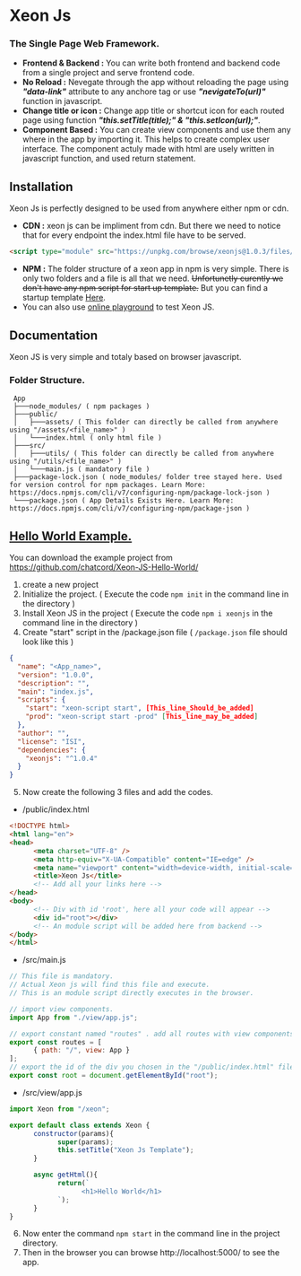 # Xeon Js
### The Single Page Web Framework.

* **Frontend & Backend :** You can write both frontend and backend code from a single project and serve frontend code.
* **No Reload :** Nevegate through the app without reloading the page using *__"data-link"__* attribute to any anchore tag or use *__"nevigateTo(url)"__* function in javascript.
* **Change title or icon :** Change app title or shortcut icon for each routed page using function *__"this.setTitle(title);" & "this.setIcon(url);"__*.
* **Component Based :** You can create view components and use them any where in the app by importing it. This helps to create complex user interface. The component actuly made with html are usely written in javascript function, and used return statement.

## Installation
Xeon Js is perfectly designed to be used from anywhere either npm or cdn.

* **CDN :** xeon js can be impliment from cdn. But there we need to notice that for every endpoint the index.html file have to be served.
```html
<script type="module" src="https://unpkg.com/browse/xeonjs@1.0.3/files/xeonjs-obfuscated.js" ></script>
```
* **NPM :** The folder structure of a xeon app in npm is very simple. There is only two folders and a file is all that we need. ~~Unfortunetly curently we don't have any npm script for start up template.~~ But you can find a startup template [Here](https://github.com/chatcord/XeonJS/template).
* You can also use [online playground](https://codepen.io/) to test Xeon JS.

## Documentation
Xeon JS is very simple and totaly based on browser javascript.

### Folder Structure.
```
 App
 ├───node_modules/ ( npm packages )
 ├───public/
 │   ├───assets/ ( This folder can directly be called from anywhere using "/assets/<file_name>" )
 │   └───index.html ( only html file )
 ├───src/
 │   ├───utils/ ( This folder can directly be called from anywhere using "/utils/<file_name>" )
 │   └───main.js ( mandatory file )
 ├───package-lock.json ( node_modules/ folder tree stayed here. Used for version control for npm packages. Learn More: https://docs.npmjs.com/cli/v7/configuring-npm/package-lock-json )
 └───package.json ( App Details Exists Here. Learn More: https://docs.npmjs.com/cli/v7/configuring-npm/package-json )
 ```
## [Hello World Example.](https://github.com/chatcord/Xeon-JS-Hello-World/)
You can download the example project from https://github.com/chatcord/Xeon-JS-Hello-World/
1. create a new project
2. Initialize the project. ( Execute the code ```npm init``` in the command line in the directory )
3. Install Xeon JS in the project ( Execute the code ```npm i xeonjs``` in the command line in the directory )
4. Create "start" script in the /package.json file ( ```/package.json``` file should look like this )
```json
{
  "name": "<App_name>",
  "version": "1.0.0",
  "description": "",
  "main": "index.js",
  "scripts": {
    "start": "xeon-script start", [This_line_Should_be_added]
    "prod": "xeon-script start -prod" [This_line_may_be_added]
  },
  "author": "",
  "license": "ISI",
  "dependencies": {
    "xeonjs": "^1.0.4"
  }
}
```
5. Now create the following 3 files and add the codes.

* /public/index.html
```html
<!DOCTYPE html>
<html lang="en">
<head>
      <meta charset="UTF-8" />
      <meta http-equiv="X-UA-Compatible" content="IE=edge" />
      <meta name="viewport" content="width=device-width, initial-scale=1.0" />
      <title>Xeon Js</title>
      <!-- Add all your links here -->
</head>
<body>
      <!-- Div with id 'root', here all your code will appear -->
      <div id="root"></div>
      <!-- An module script will be added here from backend -->
</body>
</html>
```
* /src/main.js
```js
// This file is mandatory.
// Actual Xeon js will find this file and execute.
// This is an module script directly executes in the browser.

// import view components.
import App from "./view/app.js";

// export constant named "routes" . add all routes with view components here.
export const routes = [
      { path: "/", view: App }
];
// export the id of the div you chosen in the "/public/index.html" file.
export const root = document.getElementById("root");
```
* /src/view/app.js
```js
import Xeon from "/xeon";

export default class extends Xeon {
      constructor(params){
            super(params);
            this.setTitle("Xeon Js Template");
      }

      async getHtml(){
            return(`
                  <h1>Hello World</h1>
            `);
      }
}
```
6. Now enter the command ```npm start``` in the command line in the project directory.
7. Then in the browser you can browse http://localhost:5000/ to see the app.












